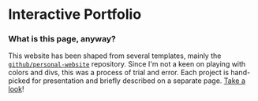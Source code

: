 # Interactive Portfolio

### What is this page, anyway?

This website has been shaped from several templates, mainly the [`github/personal-website`](https://github.com/github/personal-website) repository. Since I'm not a keen on playing with colors and divs, this was a process of trial and error. Each project is hand-picked for presentation and briefly described on a separate page. [Take a look](https://rol-x.github.io)!

